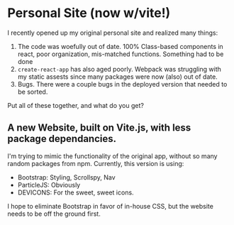 # Personal Site (now w/vite!)

I recently opened up my original personal site and realized many things:
1. The code was woefully out of date. 100% Class-based components in react, poor organization, mis-matched functions. Something had to be done
2. `create-react-app` has also aged poorly. Webpack was struggling with my static assests since many packages were now (also) out of date.
3. Bugs. There were a couple bugs in the deployed version that needed to be sorted.


Put all of these together, and what do you get?

## A new Website, built on Vite.js, with less package dependancies.

I'm trying to mimic the functionality of the original app, without so many random packages from npm. Currently, this version is using:

- Bootstrap: Styling, Scrollspy, Nav
- ParticleJS: Obviously
- DEVICONS: For the sweet, sweet icons. 

I hope to eliminate Bootstrap in favor of in-house CSS, but the website needs to be off the ground first. 